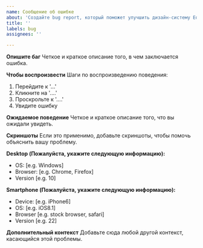 ```yaml
---
name: Сообщение об ошибке
about: 'Создайте bug report, который поможет улучшить дизайн-систему Eduprog.'
title: ''
labels: bug
assignees: ''

---
```


**Опишите баг**
Четкое и краткое описание того, в чем заключается ошибка.

**Чтобы воспроизвести**
Шаги по воспроизведению поведения:
1. Перейдите к '...'
2. Кликните на '....'
3. Проскрольте к '....'
4. Увидите ошибку

**Ожидаемое поведение**
Четкое и краткое описание того, что вы ожидали увидеть.

**Скриншоты**
Если это применимо, добавьте скриншоты, чтобы помочь объяснить вашу проблему.

**Desktop (Пожалуйста, укажите следующую информацию):**
- OS: [e.g. Windows]
- Browser: [e.g. Chrome, Firefox]
- Version [e.g. 10]

**Smartphone (Пожалуйста, укажите следующую информацию):**
- Device: [e.g. iPhone6]
- OS: [e.g. iOS8.1]
- Browser [e.g. stock browser, safari]
- Version [e.g. 22]

**Дополнительный контекст**
Добавьте сюда любой другой контекст, касающийся этой проблемы.
